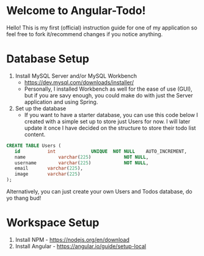 # Welcome to Angular-Todo!
Hello! This is my first (official) instruction guide for one of my application so feel free to fork it/recommend changes if you notice anything.

# Database Setup
1. Install MySQL Server and/or MySQL Workbench
	- https://dev.mysql.com/downloads/installer/
	- Personally, I installed Workbench as well for the ease of use (GUI), but if you are savy enough, you could make do with just the Server application and using Spring.
3. Set up the database
	* If you want to have a starter database, you can use this code below I created with a simple set up to store just Users for now. I will later update it once I have decided on the structure to store their todo list content.
 ```sql
CREATE TABLE Users (
    id			int				UNIQUE	NOT NULL	AUTO_INCREMENT,
    name			varchar(225)			NOT NULL,
	username		varchar(225)			NOT NULL,
    email		varchar(225),
    image		varchar(225)
);
```
Alternatively, you can just create your own Users and Todos database, do yo thang bud!

# Workspace Setup

1. Install NPM - https://nodejs.org/en/download
2. Install Angular - https://angular.io/guide/setup-local
